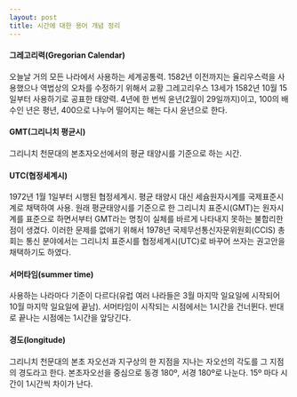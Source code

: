 ```yaml
---
layout: post
title: 시간에 대한 용어 개념 정리
---
```


#### 그레고리력(Gregorian Calendar)
오늘날 거의 모든 나라에서 사용하는 세계공통력. 1582년 이전까지는 율리우스력을 사용했으나 역법상의 오차를 수정하기 위해서 교황 그레고리우스 13세가 1582년 10월 15일부터 사용하기로 공표한 태양력. 4년에 한 번씩 윤년(2월이 29일까지)이고, 100의 배수인 년은 평년, 400으로 나누어 떨어지는 해는 다시 윤년으로 한다.

#### GMT(그리니치 평균시)
그리니치 천문대의 본초자오선에서의 평균 태양시를 기준으로 하는 시간.

#### UTC(협정세계시)
1972년 1월 1일부터 시행된 협정세계시. 평균 태양시 대신 세슘원자시계를 국제표준시계로 채택하여 사용. 원래 평균태양시를 기준으로 한 그리니치 표준시(GMT)는 원자시계를 표준으로 하면서부터 GMT라는 명칭이 실체를 바르게 나타내지 못하는 불합리한 점이 생겼다. 이러한 문제를 없애기 위해서 1978년 국제무선통신자문위원회(CCIS) 총회는 통신 분야에서는 그리니치 표준시를 협정세계시(UTC)로 바꾸어 쓰자는 권고안을 채택하기도 하였다.

#### 서머타임(summer time)
사용하는 나라마다 기준이 다르다(유럽 여러 나라들은 3월 마지막 일요일에 시작되어 10월 마지막 일요일에 끝남). 서머타임이 시작되는 시점에서는 1시간을 건너뛴다. 반대로 끝나는 시점에는 1시간을 앞당긴다.

#### 경도(longitude)
그리니치 천문대의 본초 자오선과 지구상의 한 지점을 지나는 자오선의 각도를 그 지점의 경도라고 한다. 본초자오선을 중심으로 동경 180º, 서경 180º로 나눈다. 15º 마다 시간이 1시간씩 차이가 난다.
